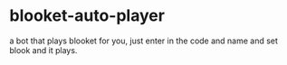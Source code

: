 # blooket-auto-player
a bot that plays blooket for you, just enter in the code and name and set blook and it plays.
